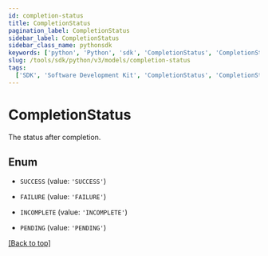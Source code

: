 ```yaml
---
id: completion-status
title: CompletionStatus
pagination_label: CompletionStatus
sidebar_label: CompletionStatus
sidebar_class_name: pythonsdk
keywords: ['python', 'Python', 'sdk', 'CompletionStatus', 'CompletionStatus']
slug: /tools/sdk/python/v3/models/completion-status
tags:
  ['SDK', 'Software Development Kit', 'CompletionStatus', 'CompletionStatus']
---
```


# CompletionStatus

The status after completion.

## Enum

- `SUCCESS` (value: `'SUCCESS'`)

- `FAILURE` (value: `'FAILURE'`)

- `INCOMPLETE` (value: `'INCOMPLETE'`)

- `PENDING` (value: `'PENDING'`)

[[Back to top]](#)
